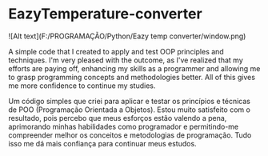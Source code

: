 # EazyTemperature-converter

![Alt text](F:/PROGRAMAÇÃO/Python/Eazy temp converter/window.png)

A simple code that I created to apply and test OOP principles and techniques. I'm very pleased with the outcome, as I've realized that my efforts are paying off, enhancing my skills as a programmer and allowing me to grasp programming concepts and methodologies better. All of this gives me more confidence to continue my studies.

Um código simples que criei para aplicar e testar os princípios e técnicas de POO (Programação Orientada a Objetos). Estou muito satisfeito com o resultado, pois percebo que meus esforços estão valendo a pena, aprimorando minhas habilidades como programador e permitindo-me compreender melhor os conceitos e metodologias de programação. Tudo isso me dá mais confiança para continuar meus estudos.
